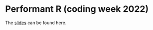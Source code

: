 
# Performant R (coding week 2022)

The [slides](https://richardjacton.github.io/performantR/Performant_R.html) can be found here.


